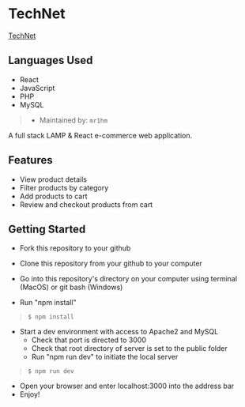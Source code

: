 TechNet
======

[TechNet](http://technet.kevinihm.com "TechNet")

## Languages Used

- React
- JavaScript
- PHP
- MySQL

> - Maintained by: `mr1hm`

A full stack LAMP & React e-commerce web application.

## Features

- View product details
- Filter products by category
- Add products to cart
- Review and checkout products from cart

## Getting Started

- Fork this repository to your github
- Clone this repository from your github to your computer
- Go into this repository's directory on your computer using terminal (MacOS) or git bash (Windows)

- Run "npm install"
> `$ npm install`

- Start a dev environment with access to Apache2 and MySQL
  - Check that port is directed to 3000
  - Check that root directory of server is set to the public folder
  - Run "npm run dev" to initiate the local server
> `$ npm run dev`

- Open your browser and enter localhost:3000 into the address bar
- Enjoy!

